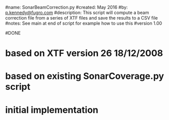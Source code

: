 #name:          SonarBeamCorrection.py
#created:       May 2016
#by:            p.kennedy@fugro.com
#description:   This script will compute a beam correction file from a series of XTF files and save the results to a CSV file
#notes:         See main at end of script for example how to use this
#version 1.00

#DONE

# based on XTF version 26 18/12/2008
# based on existing SonarCoverage.py script
# initial implementation
